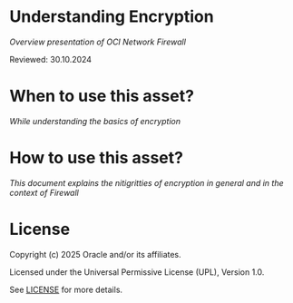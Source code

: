 # Understanding Encryption
 
*Overview presentation of OCI Network Firewall*

Reviewed: 30.10.2024
 
# When to use this asset?
 
*While understanding the basics of encryption*
 
# How to use this asset?
 
*This document explains the nitigritties of encryption in general and in the context of Firewall*
 
# License

Copyright (c) 2025 Oracle and/or its affiliates.

Licensed under the Universal Permissive License (UPL), Version 1.0.

See [LICENSE](https://github.com/oracle-devrel/technology-engineering/blob/main/LICENSE) for more details.
